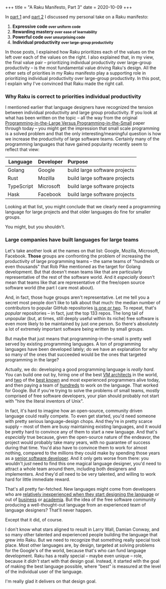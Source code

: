 +++
title = "A Raku Manifesto, Part 3"
date = 2020-10-09
+++

In [part 1](/blog/raku-manifesto) and [part 2](/blog/raku-manifesto-2) I discussed my
personal take on a Raku manifesto: 

<div class="highlight">

1. **Expressive code         <small>over uniform code</small>**
2. **Rewarding mastery       <small>over ease of learnability</small>**
3. **Powerful code           <small>over unsurprising code</small>**
4. **Individual productivity <small>over large-group productivity</small>**
</div>

In those posts, I explained how Raku prioritizes each of the values on the left over each of
the values on the right.  I also explained that, in my view, the final value pair –
prioritizing individual productivity over large-group productivity – is the most fundamental
value driving Raku's design.  All the other sets of priorities in my Raku manifesto play a
supporting role in prioritizing individual productivity over large-group productivity.  In
this post, I explain why I've convinced that Raku made the right call.

### Why Raku is correct to priorities individual productivity 

I mentioned earlier that language designers have recognized the tension between individual
productivity and large group productivity.  If you look at what has been written on the
topic – all the way from the original [Programming-in-the-Large Versus
Programming-in-the-Small](https://en.wikipedia.org/wiki/Programming_in_the_large_and_programming_in_the_small)
paper through today – you might get the impression that small scale programming is a solved
problem and that the only interesting/meaningful question is how we increase the
productivity of large software teams.  Certainly many of the programming languages that have
gained popularity recently seem to reflect that view:

| Language   | Developer | Purpose                       | 
|------------|:----------|:------------------------------|
| Golang     | Google    | build large software projects |
| Rust       | Mozilla   | build large software projects |
| TypeScript | Microsoft | build large software projects |
| Hask       | Facebook  | build large software projects |

Looking at that list, you might conclude that we clearly need a programming language for
large projects and that older languages do fine for smaller groups.

You might, but you shouldn't.

<!-- more -->

### Large companies have built languages for large teams

Let's take another look at the names on that list: Google, Mozilla, Microsoft, Facebook.
**Those** groups are confronting the problem of increasing the productivity of large
programming teams – the same teams of "hundreds or even thousands" that Rob Pike mentioned
as the target for Golang development.  But that doesn't mean teams like that are
particularly representative of the rest of the software world.  And it _especially_ doesn't
mean that teams like that are representative of the free/open source software world (the
part I care most about).

And, in fact, those huge groups aren't representative.  Let me tell you a secret most people
don't like to talk about that much: the median number of contributors to popular GitHub
repositories [is one or
two](https://www.researchgate.net/publication/308894462_What_is_the_Truck_Factor_of_popular_GitHub_applications_A_first_assessment).
To repeat, that's _popular_ repositories – in fact, just the top 133 repos.  The long tail
of unpopular (but, at times, still deeply useful within its niche) free software is even
more likely to be maintained by just one person.  So there's absolutely a lot of extremely
important software being written by small groups.

But maybe that just means that programming-in-the-small is pretty well served by existing
programming languages.  A ton of programming languages have been developed lately; do we
have an explanation for why so many of the ones that succeeded would be the ones that
targeted programming in the large?

Actually, we do: developing a good programming language is _really hard_.  You can build one
out by, hiring one of the best [VM
architects](https://en.wikipedia.org/wiki/Robert_Griesemer_(computer_programmer)) in the
world, and [two](https://en.wikipedia.org/wiki/Ken_Thompson) of the [best
known](https://en.wikipedia.org/wiki/Rob_Pike) and most experienced programmers alive today,
and then paying a team of
[hundreds](https://dave.cheney.net/2016/03/25/go-project-contributors-by-the-numbers) to
work on the language.  That worked for Google.  But if you're trying to solve the problems
of small teams, mostly comprised of free software developers, your plan should probably not
start with "hire the literal inventors of Unix".

In fact, it's hard to imagine how an open-source, community driven language could really
compete.  To even get started, you'd need someone with pretty serious language-design
chops.  And they're in pretty scarce supply – most of them are busy maintaining existing
languages, and it would be pretty hard to convince any of them to start a new language.  And
that's _especially_ true because, given the open-source nature of the endeavor, the project
would probably take many years, with no guarantee of success during that time.  You'd also
have to convince them to work for almost nothing, compared to the millions they could make
by spending those years as a [senior software
developer](https://www.levels.fyi/company/Google/salaries/Software-Engineer/).  And it only
gets worse from there: you wouldn't _just_ need to find this one magical language designer,
you'd need to attract a whole team around them, including both designers and implementers.
And they'd _all_ need to be very talented, and willing to work hard for little immediate
reward.

That's all pretty far-fetched.  New languages might come from developers who are [relatively
inexperienced when they start designing the
language](https://en.wikipedia.org/wiki/Yukihiro_Matsumoto#Work) or out of
[business](https://en.wikipedia.org/wiki/Swift_(programming_language)) or
[academia](https://en.wikipedia.org/wiki/Racket_(programming_language)).  But the idea of
the free software community producing a well-thought-out language from an experienced team
of language designers?  That'll never happen.

Except that it did, of course.

I don't know what stars aligned to result in Larry Wall, Damian Conway, and so many other
talented and experienced people building the language that grew into Raku.  But we need to
recognize that something really special took place.  Most other languages are, by design,
targeted at solving problems for the Google's of the world, because that's who can fund
language development.  Raku has a really special – maybe even unique – role, because it
_didn't_ start with that design goal.  Instead, it started with the goal of making the best
language possible, where "best" is measured at the level of the individual user of the
language.

I'm really glad it delivers on that design goal.
